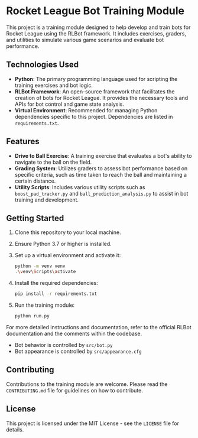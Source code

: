 # Rocket League Bot Training Module

This project is a training module designed to help develop and train bots for Rocket League using the RLBot framework. It includes exercises, graders, and utilities to simulate various game scenarios and evaluate bot performance.

## Technologies Used

- **Python**: The primary programming language used for scripting the training exercises and bot logic.
- **RLBot Framework**: An open-source framework that facilitates the creation of bots for Rocket League. It provides the necessary tools and APIs for bot control and game state analysis.
- **Virtual Environment**: Recommended for managing Python dependencies specific to this project. Dependencies are listed in `requirements.txt`.

## Features

- **Drive to Ball Exercise**: A training exercise that evaluates a bot's ability to navigate to the ball on the field.
- **Grading System**: Utilizes graders to assess bot performance based on specific criteria, such as time taken to reach the ball and maintaining a certain distance.
- **Utility Scripts**: Includes various utility scripts such as `boost_pad_tracker.py` and `ball_prediction_analysis.py` to assist in bot training and development.

## Getting Started

1. Clone this repository to your local machine.
2. Ensure Python 3.7 or higher is installed.
3. Set up a virtual environment and activate it:

    ```sh
    python -m venv venv
    .\venv\Scripts\activate
    ```

4. Install the required dependencies:

    ```sh
    pip install -r requirements.txt
    ```

5. Run the training module:

    ```sh
    python run.py
    ```

For more detailed instructions and documentation, refer to the official RLBot documentation and the comments within the codebase.

- Bot behavior is controlled by `src/bot.py`
- Bot appearance is controlled by `src/appearance.cfg`

## Contributing

Contributions to the training module are welcome. Please read the `CONTRIBUTING.md` file for guidelines on how to contribute.

## License

This project is licensed under the MIT License - see the `LICENSE` file for details.
